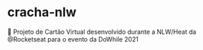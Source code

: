 # cracha-nlw
🚀 Projeto de Cartão Virtual desenvolvido durante a NLW/Heat da @Rocketseat para o evento da DoWhile 2021

